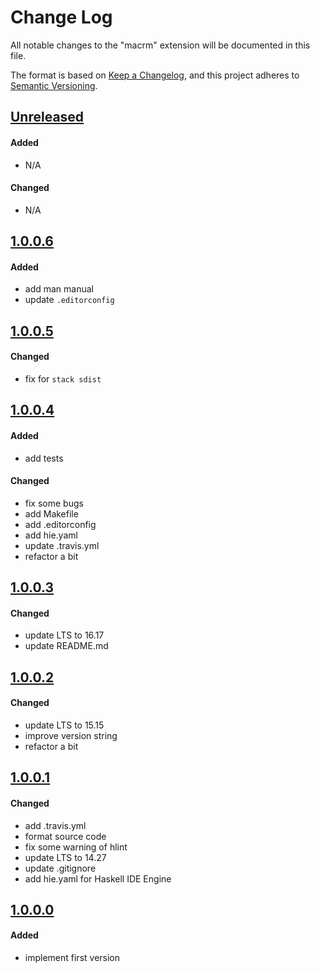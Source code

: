 # Change Log

All notable changes to the "macrm" extension will be documented in this file.

The format is based on [Keep a Changelog](https://keepachangelog.com/en/1.0.0/), and this project adheres to [Semantic Versioning](https://semver.org/spec/v2.0.0.html).

## [Unreleased]

#### Added

- N/A

#### Changed

- N/A

## [1.0.0.6]

#### Added

- add man manual
- update `.editorconfig`

## [1.0.0.5]

#### Changed

- fix for `stack sdist`

## [1.0.0.4]

#### Added

- add tests

#### Changed

- fix some bugs
- add Makefile
- add .editorconfig
- add hie.yaml
- update .travis.yml
- refactor a bit

## [1.0.0.3]

#### Changed

- update LTS to 16.17
- update README.md

## [1.0.0.2]

#### Changed

- update LTS to 15.15
- improve version string
- refactor a bit

## [1.0.0.1]

#### Changed

- add .travis.yml
- format source code
- fix some warning of hlint
- update LTS to 14.27
- update .gitignore
- add hie.yaml for Haskell IDE Engine

## [1.0.0.0]

#### Added

- implement first version

[Unreleased]: https://github.com/satosystems/macrm/compare/v1.0.0.6...HEAD
[1.0.0.6]: https://github.com/satosystems/macrm/releases/tag/v1.0.0.6
[1.0.0.5]: https://github.com/satosystems/macrm/releases/tag/v1.0.0.5
[1.0.0.4]: https://github.com/satosystems/macrm/releases/tag/v1.0.0.4
[1.0.0.3]: https://github.com/satosystems/macrm/releases/tag/v1.0.0.3
[1.0.0.2]: https://github.com/satosystems/macrm/releases/tag/v1.0.0.2
[1.0.0.1]: https://github.com/satosystems/macrm/releases/tag/v1.0.0.1
[1.0.0.0]: https://github.com/satosystems/macrm/releases/tag/v1.0.0.0
